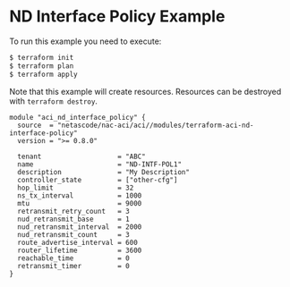 <!-- BEGIN_TF_DOCS -->
# ND Interface Policy Example

To run this example you need to execute:

```bash
$ terraform init
$ terraform plan
$ terraform apply
```

Note that this example will create resources. Resources can be destroyed with `terraform destroy`.

```hcl
module "aci_nd_interface_policy" {
  source  = "netascode/nac-aci/aci//modules/terraform-aci-nd-interface-policy"
  version = ">= 0.8.0"

  tenant                   = "ABC"
  name                     = "ND-INTF-POL1"
  description              = "My Description"
  controller_state         = ["other-cfg"]
  hop_limit                = 32
  ns_tx_interval           = 1000
  mtu                      = 9000
  retransmit_retry_count   = 3
  nud_retransmit_base      = 1
  nud_retransmit_interval  = 2000
  nud_retransmit_count     = 3
  route_advertise_interval = 600
  router_lifetime          = 3600
  reachable_time           = 0
  retransmit_timer         = 0
}
```
<!-- END_TF_DOCS -->